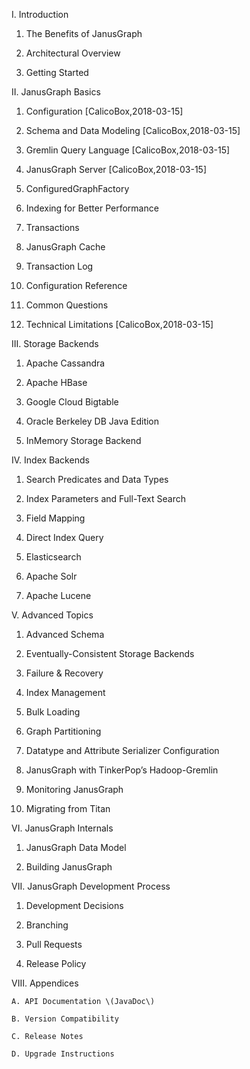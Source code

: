 I. Introduction

1. The Benefits of JanusGraph

2. Architectural Overview

3. Getting Started

II. JanusGraph Basics

1. Configuration	[CalicoBox,2018-03-15]

2. Schema and Data Modeling	[CalicoBox,2018-03-15]

3. Gremlin Query Language	[CalicoBox,2018-03-15]

4. JanusGraph Server	[CalicoBox,2018-03-15]

5. ConfiguredGraphFactory

6. Indexing for Better Performance

7. Transactions

8. JanusGraph Cache

9. Transaction Log

10. Configuration Reference

11. Common Questions

12. Technical Limitations	[CalicoBox,2018-03-15]

III. Storage Backends

1. Apache Cassandra

2. Apache HBase

3. Google Cloud Bigtable

4. Oracle Berkeley DB Java Edition

5. InMemory Storage Backend

IV. Index Backends

1. Search Predicates and Data Types

2. Index Parameters and Full-Text Search

3. Field Mapping

4. Direct Index Query

5. Elasticsearch

6. Apache Solr

7. Apache Lucene

V. Advanced Topics

1. Advanced Schema

2. Eventually-Consistent Storage Backends

3. Failure & Recovery

4. Index Management

5. Bulk Loading

6. Graph Partitioning

7. Datatype and Attribute Serializer Configuration

8. JanusGraph with TinkerPop’s Hadoop-Gremlin

9. Monitoring JanusGraph

10. Migrating from Titan

VI. JanusGraph Internals

1. JanusGraph Data Model

2. Building JanusGraph

VII. JanusGraph Development Process

1. Development Decisions

2. Branching

3. Pull Requests

4. Release Policy

VIII. Appendices

	A. API Documentation \(JavaDoc\)

	B. Version Compatibility

	C. Release Notes

	D. Upgrade Instructions




